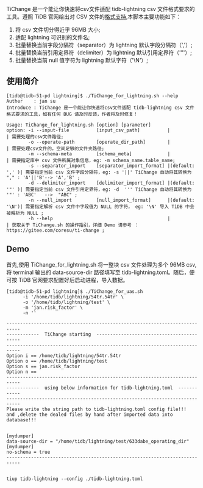 
TiChange 是一个能让你快速将csv文件适配 tidb-lightning csv 文件格式要求的工具。遵照 TiDB 官网给出对 CSV 文件的[格式支持](https://docs.pingcap.com/zh/tidb/dev/migrate-from-csv-using-tidb-lightning),本脚本主要功能如下：
1. 将 csv 文件切分得近乎 96MB 大小;
2. 适配 lightning 可识别的文件名;
3. 批量替换当前字段分隔符（separator）为 lightning 默认字段分隔符（','）;
4. 批量替换当前引用定界符（delimiter）为 lightning 默认引用定界符（'"'）;
5. 批量替换当前  null 值字符为 lightning 默认字符（'\N'）;


## 使用简介
```shell
[tidb@tidb-51-pd lightning]$ ./TiChange_for_lightning.sh --help
Auther    : jan su
Introduce : TiChange 是一个能让你快速将csv文件适配 tidb-lightning csv 文件格式要求的工具，如有任何 BUG 请及时反馈，作者将及时修复！
 
Usage: TiChange_for_lightning.sh [option] [parameter]
option: -i --input-file          [input_csv_path]          |               | 需要处理的csv文件路径;
        -o --operate-path        [operate_dir_path]        |               | 需要处理csv文件的，空间足够的文件夹路径;
        -m --schema-meta         [schema_meta]             |               | 需要指定库中 csv 文件所属对象信息，eg: -m schema_name.table_name;
        -s --separator_import    [separator_import_format] |(default: ',' )| 需要指定当前 csv 文件字段分隔符，eg: -s '||' TiChange 自动将其转换为 "," : 'A'||'B'--> 'A','B' ;
        -d --delimiter_import    [delimiter_import_format] |(default: '"' )| 需要指定当前 csv 文件引用定界符，eg: -d  ''' TiChange 自动将其转换为 '"' : 'ABC'   -->  "ABC" ;
        -n --null_import         [null_import_format]      |(default: '\N')| 需要指定解析 csv 文件中字段值为 NULL 的字符， eg: '\N' 导入 TiDB 中会被解析为 NULL ;
        -h --help                                          |               | 获取关于 TiChange.sh 的操作指引，详细 Demo 请参考 ： https://gitee.com/coresu/ti-change ;
```



## Demo 
首先,使用 TiChange_for_lightning.sh 将一整块 csv 文件处理为多个 96MB csv,将 terminal 输出的 data-source-dir 路径填写至 tidb-lightning.toml。随后，便可按 TiDB 官网要求配置好后启动进程，导入数据。
```shell
[tidb@tidb-51-pd lightning]$ ./TiChange_for_uas.sh 
      -i '/home/tidb/lightning/54tr.54tr' \
      -o '/home/tidb/lightning/test' \
      -m 'jan.risk_factor' \
      -n ''

---------------------------------------------------------------------------
------------  TiChange starting  ------------------------------------------
---------------------------------------------------------------------------
Option i == /home/tidb/lightning/54tr.54tr
Option o == /home/tidb/lightning/test
Option s == jan.risk_factor
Option n == 
---------------------------------------------------------------------------
------------  using below information for tidb-lightning.toml  ------------
---------------------------------------------------------------------------
Please write the string path to tidb-lightning.toml config file!!!
and ,delete the dealed files by hand after imported data into database!!!


[mydumper]
data-source-dir = "/home/tidb/lightning/test/633dabe_operating_dir"
[mydumper]
no-schema = true
---------------------------------------------------------------------------


tiup tidb-lightning --config ./tidb-lightning.toml
```